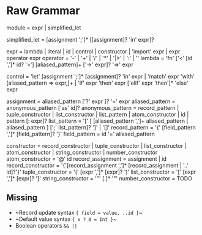 # Raw Grammar

module = expr | simplified_let

simplified_let = [assignment ';']* [[assignment]? 'in' expr]?

expr =  lambda | literal | id | control | constructor | 'import' expr | expr operator expr
operator = '-' | '+' | '/' | '\*' | '|>' | ':' | ''
lambda = 'fn' ['<' [id ',']* id? '>'] [aliased_pattern]+ ['->' expr]? '=>' expr

control = 'let' [assignment ';']* [assignment]? 'in' expr  | 'match' expr 'with' [aliased_pattern => expr,]+ | 'if' expr 'then' expr ['elif' expr 'then']* 'else' expr

assignment = aliased_pattern ['?' expr ]? '=' expr
aliased_pattern = anonymous_pattern ['as' id]?
anonymous_pattern = record_pattern | tuple_constructor | list_constructor | list_pattern | atom_constructor | id | pattern [: expr]?
list_pattern = '[' [ [aliased_pattern ',']+ aliased_pattern | aliased_pattern ] [';' list_pattern]? ']' | '[]'
record_pattern = '{' [field_pattern ',']* [field_pattern]? '}'
field_pattern  = id '=' aliased_pattern 

constructor = record_constructor | tuple_constructor | list_constructor | atom_constructor | string_constructor | number_constructor
atom_constructor = '@' id 
record_assignment = assignment | id
record_constructor = '{'[record_assignment ',']* [record_assignment | '..' id]?'}'
tuple_constructor = '(' [expr ',']* [expr]? ')'
list_constructor = '[' [expr ',']* [expr]? ']'
string_constructor = '"' [.]* '"' 
number_constructor = TODO


## Missing

 - ~Record update syntax `{ field = value, ..id }`~
 - ~Default value syntax `{ x ? 0 = Int }`~
 - Boolean operators `&& ||`
